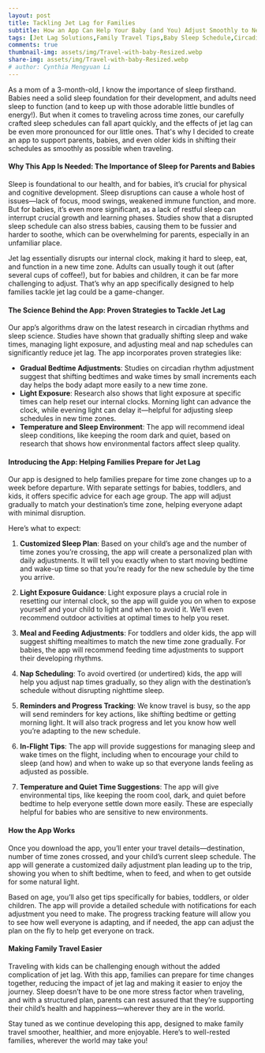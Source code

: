 ```yaml
---
layout: post
title: Tackling Jet Lag for Families
subtitle: How an App Can Help Your Baby (and You) Adjust Smoothly to New Time Zones
tags: [Jet Lag Solutions,Family Travel Tips,Baby Sleep Schedule,Circadian Rhythm,Sleep Science for Kids,Traveling with Kids,Parenting Apps,Sleep Health,Light Exposure,Time Zone Adjustment]
comments: true
thumbnail-img: assets/img/Travel-with-baby-Resized.webp
share-img: assets/img/Travel-with-baby-Resized.webp
# author: Cynthia Mengyuan Li
---
```


As a mom of a 3-month-old, I know the importance of sleep firsthand. Babies need a solid sleep foundation for their development, and adults need sleep to function (and to keep up with those adorable little bundles of energy!). But when it comes to traveling across time zones, our carefully crafted sleep schedules can fall apart quickly, and the effects of jet lag can be even more pronounced for our little ones. That's why I decided to create an app to support parents, babies, and even older kids in shifting their schedules as smoothly as possible when traveling.

#### Why This App Is Needed: The Importance of Sleep for Parents and Babies

Sleep is foundational to our health, and for babies, it’s crucial for physical and cognitive development. Sleep disruptions can cause a whole host of issues—lack of focus, mood swings, weakened immune function, and more. But for babies, it’s even more significant, as a lack of restful sleep can interrupt crucial growth and learning phases. Studies show that a disrupted sleep schedule can also stress babies, causing them to be fussier and harder to soothe, which can be overwhelming for parents, especially in an unfamiliar place.

Jet lag essentially disrupts our internal clock, making it hard to sleep, eat, and function in a new time zone. Adults can usually tough it out (after several cups of coffee!), but for babies and children, it can be far more challenging to adjust. That’s why an app specifically designed to help families tackle jet lag could be a game-changer.

#### The Science Behind the App: Proven Strategies to Tackle Jet Lag

Our app’s algorithms draw on the latest research in circadian rhythms and sleep science. Studies have shown that gradually shifting sleep and wake times, managing light exposure, and adjusting meal and nap schedules can significantly reduce jet lag. The app incorporates proven strategies like:

- **Gradual Bedtime Adjustments**: Studies on circadian rhythm adjustment suggest that shifting bedtimes and wake times by small increments each day helps the body adapt more easily to a new time zone.
- **Light Exposure**: Research also shows that light exposure at specific times can help reset our internal clocks. Morning light can advance the clock, while evening light can delay it—helpful for adjusting sleep schedules in new time zones.
- **Temperature and Sleep Environment**: The app will recommend ideal sleep conditions, like keeping the room dark and quiet, based on research that shows how environmental factors affect sleep quality.

#### Introducing the App: Helping Families Prepare for Jet Lag

Our app is designed to help families prepare for time zone changes up to a week before departure. With separate settings for babies, toddlers, and kids, it offers specific advice for each age group. The app will adjust gradually to match your destination’s time zone, helping everyone adapt with minimal disruption.

Here’s what to expect:

1. **Customized Sleep Plan**: Based on your child’s age and the number of time zones you’re crossing, the app will create a personalized plan with daily adjustments. It will tell you exactly when to start moving bedtime and wake-up time so that you’re ready for the new schedule by the time you arrive.

2. **Light Exposure Guidance**: Light exposure plays a crucial role in resetting our internal clock, so the app will guide you on when to expose yourself and your child to light and when to avoid it. We’ll even recommend outdoor activities at optimal times to help you reset.

3. **Meal and Feeding Adjustments**: For toddlers and older kids, the app will suggest shifting mealtimes to match the new time zone gradually. For babies, the app will recommend feeding time adjustments to support their developing rhythms.

4. **Nap Scheduling**: To avoid overtired (or undertired) kids, the app will help you adjust nap times gradually, so they align with the destination’s schedule without disrupting nighttime sleep.

5. **Reminders and Progress Tracking**: We know travel is busy, so the app will send reminders for key actions, like shifting bedtime or getting morning light. It will also track progress and let you know how well you’re adapting to the new schedule.

6. **In-Flight Tips**: The app will provide suggestions for managing sleep and wake times on the flight, including when to encourage your child to sleep (and how) and when to wake up so that everyone lands feeling as adjusted as possible.

7. **Temperature and Quiet Time Suggestions**: The app will give environmental tips, like keeping the room cool, dark, and quiet before bedtime to help everyone settle down more easily. These are especially helpful for babies who are sensitive to new environments.

#### How the App Works

Once you download the app, you’ll enter your travel details—destination, number of time zones crossed, and your child’s current sleep schedule. The app will generate a customized daily adjustment plan leading up to the trip, showing you when to shift bedtime, when to feed, and when to get outside for some natural light.

Based on age, you’ll also get tips specifically for babies, toddlers, or older children. The app will provide a detailed schedule with notifications for each adjustment you need to make. The progress tracking feature will allow you to see how well everyone is adapting, and if needed, the app can adjust the plan on the fly to help get everyone on track.

#### Making Family Travel Easier

Traveling with kids can be challenging enough without the added complication of jet lag. With this app, families can prepare for time changes together, reducing the impact of jet lag and making it easier to enjoy the journey. Sleep doesn’t have to be one more stress factor when traveling, and with a structured plan, parents can rest assured that they’re supporting their child’s health and happiness—wherever they are in the world.

Stay tuned as we continue developing this app, designed to make family travel smoother, healthier, and more enjoyable. Here’s to well-rested families, wherever the world may take you!
